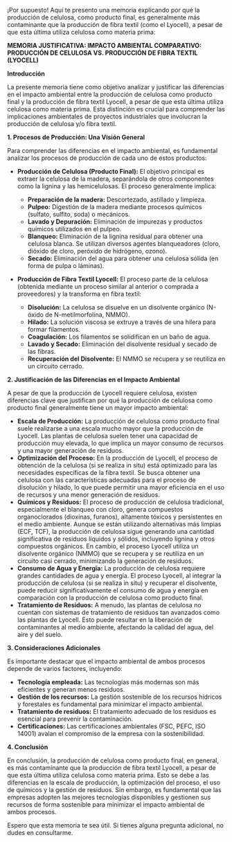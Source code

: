 ¡Por supuesto! Aquí te presento una memoria explicando por qué la producción de celulosa, como producto final, es generalmente más contaminante que la producción de fibra textil (como el Lyocell), a pesar de que esta última utiliza celulosa como materia prima:

**MEMORIA JUSTIFICATIVA: IMPACTO AMBIENTAL COMPARATIVO: PRODUCCIÓN DE CELULOSA VS. PRODUCCIÓN DE FIBRA TEXTIL (LYOCELL)**

**Introducción**

La presente memoria tiene como objetivo analizar y justificar las diferencias en el impacto ambiental entre la producción de celulosa como producto final y la producción de fibra textil Lyocell, a pesar de que esta última utiliza celulosa como materia prima. Esta distinción es crucial para comprender las implicaciones ambientales de proyectos industriales que involucran la producción de celulosa y/o fibra textil.

**1. Procesos de Producción: Una Visión General**

Para comprender las diferencias en el impacto ambiental, es fundamental analizar los procesos de producción de cada uno de estos productos:

*   **Producción de Celulosa (Producto Final):** El objetivo principal es extraer la celulosa de la madera, separándola de otros componentes como la lignina y las hemicelulosas. El proceso generalmente implica:
    *   **Preparación de la madera:** Descortezado, astillado y limpieza.
    *   **Pulpeo:** Digestión de la madera mediante procesos químicos (sulfato, sulfito, soda) o mecánicos.
    *   **Lavado y Depuración:** Eliminación de impurezas y productos químicos utilizados en el pulpeo.
    *   **Blanqueo:** Eliminación de la lignina residual para obtener una celulosa blanca. Se utilizan diversos agentes blanqueadores (cloro, dióxido de cloro, peróxido de hidrógeno, ozono).
    *   **Secado:** Eliminación del agua para obtener una celulosa sólida (en forma de pulpa o láminas).

*   **Producción de Fibra Textil Lyocell:** El proceso parte de la celulosa (obtenida mediante un proceso similar al anterior o comprada a proveedores) y la transforma en fibra textil:
    *   **Disolución:** La celulosa se disuelve en un disolvente orgánico (N-óxido de N-metilmorfolina, NMMO).
    *   **Hilado:** La solución viscosa se extruye a través de una hilera para formar filamentos.
    *   **Coagulación:** Los filamentos se solidifican en un baño de agua.
    *   **Lavado y Secado:** Eliminación del disolvente residual y secado de las fibras.
    *   **Recuperación del Disolvente:** El NMMO se recupera y se reutiliza en un circuito cerrado.

**2. Justificación de las Diferencias en el Impacto Ambiental**

A pesar de que la producción de Lyocell requiere celulosa, existen diferencias clave que justifican por qué la producción de celulosa como producto final generalmente tiene un mayor impacto ambiental:

*   **Escala de Producción:** La producción de celulosa como producto final suele realizarse a una escala mucho mayor que la producción de Lyocell. Las plantas de celulosa suelen tener una capacidad de producción muy elevada, lo que implica un mayor consumo de recursos y una mayor generación de residuos.
*   **Optimización del Proceso:** En la producción de Lyocell, el proceso de obtención de la celulosa (si se realiza in situ) está optimizado para las necesidades específicas de la fibra textil. Se busca obtener una celulosa con las características adecuadas para el proceso de disolución y hilado, lo que puede permitir una mayor eficiencia en el uso de recursos y una menor generación de residuos.
*   **Químicos y Residuos:** El proceso de producción de celulosa tradicional, especialmente el blanqueo con cloro, genera compuestos organoclorados (dioxinas, furanos), altamente tóxicos y persistentes en el medio ambiente. Aunque se están utilizando alternativas más limpias (ECF, TCF), la producción de celulosa sigue generando una cantidad significativa de residuos líquidos y sólidos, incluyendo lignina y otros compuestos orgánicos. En cambio, el proceso Lyocell utiliza un disolvente orgánico (NMMO) que se recupera y se reutiliza en un circuito casi cerrado, minimizando la generación de residuos.
*   **Consumo de Agua y Energía:** La producción de celulosa requiere grandes cantidades de agua y energía. El proceso Lyocell, al integrar la producción de celulosa (si se realiza in situ) y recuperar el disolvente, puede reducir significativamente el consumo de agua y energía en comparación con la producción de celulosa como producto final.
*   **Tratamiento de Residuos:** A menudo, las plantas de celulosa no cuentan con sistemas de tratamiento de residuos tan avanzados como las plantas de Lyocell. Esto puede resultar en la liberación de contaminantes al medio ambiente, afectando la calidad del agua, del aire y del suelo.

**3. Consideraciones Adicionales**

Es importante destacar que el impacto ambiental de ambos procesos depende de varios factores, incluyendo:

*   **Tecnología empleada:** Las tecnologías más modernas son más eficientes y generan menos residuos.
*   **Gestión de los recursos:** La gestión sostenible de los recursos hídricos y forestales es fundamental para minimizar el impacto ambiental.
*   **Tratamiento de residuos:** El tratamiento adecuado de los residuos es esencial para prevenir la contaminación.
*   **Certificaciones:** Las certificaciones ambientales (FSC, PEFC, ISO 14001) avalan el compromiso de la empresa con la sostenibilidad.

**4. Conclusión**

En conclusión, la producción de celulosa como producto final, en general, es más contaminante que la producción de fibra textil Lyocell, a pesar de que esta última utiliza celulosa como materia prima. Esto se debe a las diferencias en la escala de producción, la optimización del proceso, el uso de químicos y la gestión de residuos. Sin embargo, es fundamental que las empresas adopten las mejores tecnologías disponibles y gestionen sus recursos de forma sostenible para minimizar el impacto ambiental de ambos procesos.

Espero que esta memoria te sea útil. Si tienes alguna pregunta adicional, no dudes en consultarme.

